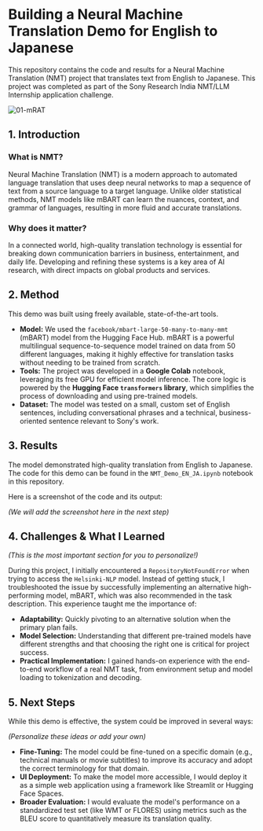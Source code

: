 # Building a Neural Machine Translation Demo for English to Japanese

This repository contains the code and results for a Neural Machine Translation (NMT) project that translates text from English to Japanese. This project was completed as part of the Sony Research India NMT/LLM Internship application challenge.

![01-mRAT](https://github.com/user-attachments/assets/100214ba-60b0-462a-91db-94708aa4dff8)

## 1. Introduction

### What is NMT?
Neural Machine Translation (NMT) is a modern approach to automated language translation that uses deep neural networks to map a sequence of text from a source language to a target language. Unlike older statistical methods, NMT models like mBART can learn the nuances, context, and grammar of languages, resulting in more fluid and accurate translations.

### Why does it matter?
In a connected world, high-quality translation technology is essential for breaking down communication barriers in business, entertainment, and daily life. Developing and refining these systems is a key area of AI research, with direct impacts on global products and services.

## 2. Method

This demo was built using freely available, state-of-the-art tools.

*   **Model:** We used the `facebook/mbart-large-50-many-to-many-mmt` (mBART) model from the Hugging Face Hub. mBART is a powerful multilingual sequence-to-sequence model trained on data from 50 different languages, making it highly effective for translation tasks without needing to be trained from scratch.
*   **Tools:** The project was developed in a **Google Colab** notebook, leveraging its free GPU for efficient model inference. The core logic is powered by the **Hugging Face `transformers` library**, which simplifies the process of downloading and using pre-trained models.
*   **Dataset:** The model was tested on a small, custom set of English sentences, including conversational phrases and a technical, business-oriented sentence relevant to Sony's work.

## 3. Results

The model demonstrated high-quality translation from English to Japanese. The code for this demo can be found in the `NMT_Demo_EN_JA.ipynb` notebook in this repository.

Here is a screenshot of the code and its output:

*(We will add the screenshot here in the next step)*

## 4. Challenges & What I Learned

*(This is the most important section for you to personalize!)*

During this project, I initially encountered a `RepositoryNotFoundError` when trying to access the `Helsinki-NLP` model. Instead of getting stuck, I troubleshooted the issue by successfully implementing an alternative high-performing model, mBART, which was also recommended in the task description. This experience taught me the importance of:
*   **Adaptability:** Quickly pivoting to an alternative solution when the primary plan fails.
*   **Model Selection:** Understanding that different pre-trained models have different strengths and that choosing the right one is critical for project success.
*   **Practical Implementation:** I gained hands-on experience with the end-to-end workflow of a real NMT task, from environment setup and model loading to tokenization and decoding.

## 5. Next Steps

While this demo is effective, the system could be improved in several ways:

*(Personalize these ideas or add your own)*

*   **Fine-Tuning:** The model could be fine-tuned on a specific domain (e.g., technical manuals or movie subtitles) to improve its accuracy and adopt the correct terminology for that domain.
*   **UI Deployment:** To make the model more accessible, I would deploy it as a simple web application using a framework like Streamlit or Hugging Face Spaces.
*   **Broader Evaluation:** I would evaluate the model's performance on a standardized test set (like WMT or FLORES) using metrics such as the BLEU score to quantitatively measure its translation quality.
